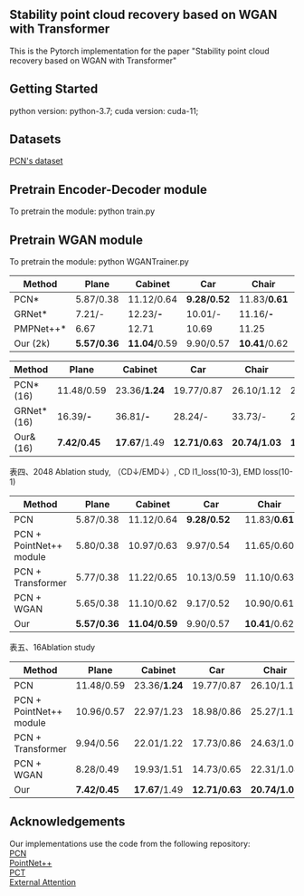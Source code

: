 ## Stability point cloud recovery based on WGAN with Transformer

This is the Pytorch implementation for the paper "Stability point cloud recovery based on WGAN with Transformer"

## Getting Started
python version: python-3.7;  cuda version: cuda-11;  

## Datasets
 [PCN's dataset](https://github.com/wentaoyuan/pcn)  
    
## Pretrain Encoder-Decoder module
To pretrain the module: python train.py  

## Pretrain WGAN module
To pretrain the module: python WGANTrainer.py  


| Method     | Plane         | Cabinet        | Car           | Chair          | Lamp           | Sofa           | Table         | vessel        | Average       |
|------------|---------------|----------------|---------------|----------------|----------------|----------------|---------------|---------------|---------------|
| PCN\*      | 5.87/0.38     | 11.12/0.64     | **9.28/0.52** | 11.83/**0.61** | 12.78/0.82     | 13.32/0.59     | **9.48/0.55** | 10.79/0.60    | 10.56/0.59    |
| GRNet\*    | 7.21/-        | 12.23/**-**    | 10.01/-       | 11.16/**-**    | 9.18/-         | 12.96-         | 9.72/-        | 8.81/-        | 10.16/-       |
| PMPNet++\* | 6.67          | 12.71          | 10.69         | 11.25          | **8.72**       | 12.73          | 9.67          | **8.75**      | 10.13         |
| Our (2k)   | **5.57/0.36** | <strong>11.04/</strong>0.59 | 9.90/0.57     | **10.41**/0.62 | 11.70/**0.74** | **10.45/0.56** | 9.73/0.62     | 8.95/**0.57** | **9.72/0.58** |

| Method       | Plane         | Cabinet        | Car            | Chair          | Lamp           | Sofa           | Table          | vessel         | Average        |
|--------------|---------------|----------------|----------------|----------------|----------------|----------------|----------------|----------------|----------------|
| PCN\* (16)   | 11.48/0.59    | 23.36/**1.24** | 19.77/0.87     | 26.10/1.12     | 22.16/1.18     | 21.94/0.95     | 19.10/1.00     | 17.25/0.85     | 20.15/0.97     |
| GRNet\* (16) | 16.39/**-**   | 36.81/**-**    | 28.24/-        | 33.73/-        | 24.96/-        | 32.43/-        | 31.42/-        | 21.82/-        | 28.23/-        |
| Our& (16)    | **7.42/0.45** | **17.67**/1.49 | **12.71/0.63** | **20.74/1.03** | **17.30/1.05** | **19.12/0.86** | **13.28/0.89** | **13.13/0.70** | **15.17/0.89** |

表四、2048 Ablation study, （CD↓/EMD↓）, CD l1_loss(10-3), EMD loss(10-1)

| Method                  | Plane         | Cabinet        | Car           | Chair          | Lamp           | Sofa           | Table         | Boat          | Average       |
|-------------------------|---------------|----------------|---------------|----------------|----------------|----------------|---------------|---------------|---------------|
| PCN                     | 5.87/0.38     | 11.12/0.64     | **9.28/0.52** | 11.83/**0.61** | 12.78/0.82     | 13.32/0.59     | **9.48/0.55** | 10.79/0.60    | 10.56/0.59    |
| PCN + PointNet++ module | 5.80/0.38     | 10.97/0.63     | 9.97/0.54     | 11.65/0.60     | 12.41/0.79     | 12.04/0.59     | 9.69/0.59     | 10.09/0.60    | 10.33/0.59    |
| PCN + Transformer       | 5.77/0.38     | 11.22/0.65     | 10.13/0.59    | 11.10/0.63     | 12.03/0.76     | 11.02/0.58     | 9.60/0.59     | 9.93/0.59     | 10.10/0.59    |
| PCN + WGAN              | 5.65/0.38     | 11.10/0.62     | 9.17/0.52     | 10.90/0.61     | 12.00/0.76     | 10.95/0.59     | 9.44/0.55     | 10.01/0.60    | 9.90/0.58     |
| Our                     | **5.57/0.36** | **11.04/0.59** | 9.90/0.57     | **10.41**/0.62 | **11.70/0.74** | **10.45/0.56** | 9.73/0.62     | **8.95/0.57** | **9.72/0.58** |

表五、16Ablation study

| Method                  | Plane         | Cabinet        | Car            | Chair          | Lamp           | Sofa           | Table          | Boat           | Average        |
|-------------------------|---------------|----------------|----------------|----------------|----------------|----------------|----------------|----------------|----------------|
| PCN                     | 11.48/0.59    | 23.36/**1.24** | 19.77/0.87     | 26.10/1.12     | 22.16/1.18     | 21.94/0.95     | 19.10/1.00     | 17.25/0.85     | 20.15/0.97     |
| PCN + PointNet++ module | 10.96/0.57    | 22.97/1.23     | 18.98/0.86     | 25.27/1.10     | 21.97/1.18     | 20.99/0.94     | 18.32/0.99     | 16.38/0.84     | 19.48/0.96     |
| PCN + Transformer       | 9.94/0.56     | 22.01/1.22     | 17.73/0.86     | 24.63/1.09     | 20.86/1.16     | 19.87/0.93     | 17.54/0.98     | 15.84/0.83     | 18.55/0.95     |
| PCN + WGAN              | 8.28/0.49     | 19.93/1.51     | 14.73/0.65     | 22.31/1.04     | 19.51/1.08     | 21.07/0.89     | 15.47/0.94     | 14.94/0.79     | 17.03/0.92     |
| Our                     | **7.42/0.45** | **17.67**/1.49 | **12.71/0.63** | **20.74/1.03** | **17.30/1.05** | **19.12/0.86** | **13.28/0.89** | **13.13/0.70** | **15.17/0.89** |


## Acknowledgements 
Our implementations use the code from the following repository:  
[PCN](https://github.com/wentaoyuan/pcn)     
[PointNet++](https://github.com/charlesq34/pointnet2)   
[PCT](https://github.com/MenghaoGuo/PCT)   
[External Attention](https://github.com/MenghaoGuo/EANet)
